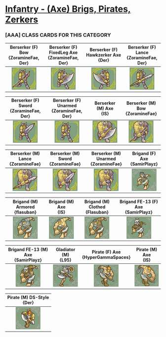 # [Infantry - (Axe) Brigs, Pirates, Zerkers](../)

### [AAA] CLASS CARDS FOR THIS CATEGORY


|Berserker (F) Bow <br> {ZoramineFae, Der}|Berserker (F) FixedLeg Axe <br> {ZoramineFae, Der}|Berserker (F) Hawkzerker Axe <br> {Der}|Berserker (F) Lance <br> {ZoramineFae, Der}|
| :---: | :---: | :---: | :---: |
|<img alt="Berserker (F) Bow{ZoramineFae, Der}" src="Berserker (F) Bow{ZoramineFae, Der}.png" />|<img alt="Berserker (F) FixedLeg Axe {ZoramineFae, Der}" src="Berserker (F) FixedLeg Axe {ZoramineFae, Der}.png" />|<img alt="Berserker (F) Hawkzerker Axe {Der}" src="Berserker (F) Hawkzerker Axe {Der}.png" />|<img alt="Berserker (F) Lance{ZoramineFae, Der}" src="Berserker (F) Lance{ZoramineFae, Der}.png" />|


|Berserker (F) Sword <br> {ZoramineFae, Der}|Berserker (F) Unarmed <br> {ZoramineFae, Der}|Berserker (M) Axe <br> {IS}|Berserker (M) Bow <br> {ZoramineFae}|
| :---: | :---: | :---: | :---: |
|<img alt="Berserker (F) Sword{ZoramineFae, Der}" src="Berserker (F) Sword{ZoramineFae, Der}.png" />|<img alt="Berserker (F) Unarmed{ZoramineFae, Der}" src="Berserker (F) Unarmed{ZoramineFae, Der}.png" />|<img alt="Berserker (M) Axe {IS}" src="Berserker (M) Axe {IS}.png" />|<img alt="Berserker (M) Bow{ZoramineFae}" src="Berserker (M) Bow{ZoramineFae}.png" />|


|Berserker (M) Lance <br> {ZoramineFae}|Berserker (M) Sword <br> {ZoramineFae}|Berserker (M) Unarmed <br> {ZoramineFae}|Brigand (F) Axe <br> {SamirPlayz}|
| :---: | :---: | :---: | :---: |
|<img alt="Berserker (M) Lance{ZoramineFae}" src="Berserker (M) Lance{ZoramineFae}.png" />|<img alt="Berserker (M) Sword{ZoramineFae}" src="Berserker (M) Sword{ZoramineFae}.png" />|<img alt="Berserker (M) Unarmed{ZoramineFae}" src="Berserker (M) Unarmed{ZoramineFae}.png" />|<img alt="Brigand (F) Axe {SamirPlayz}" src="Brigand (F) Axe {SamirPlayz}.png" />|


|Brigand (M) Armored <br> {flasuban}|Brigand (M) Axe <br> {IS}|Brigand (M) Clothed <br> {Flasuban}|Brigand FE-13 (F) Axe <br> {SamirPlayz}|
| :---: | :---: | :---: | :---: |
|<img alt="Brigand (M) Armored {flasuban}" src="Brigand (M) Armored {flasuban}.png" />|<img alt="Brigand (M) Axe {IS}" src="Brigand (M) Axe {IS}.png" />|<img alt="Brigand (M) Clothed {Flasuban}" src="Brigand (M) Clothed {Flasuban}.png" />|<img alt="Brigand FE-13 (F) Axe {SamirPlayz}" src="Brigand FE-13 (F) Axe {SamirPlayz}.png" />|


|Brigand FE-13 (M) Axe <br> {SamirPlayz}|Gladiator (M) <br> {L95}|Pirate (F) Axe <br> {HyperGammaSpaces}|Pirate (M) Axe <br> {IS}|
| :---: | :---: | :---: | :---: |
|<img alt="Brigand FE-13 (M) Axe {SamirPlayz}" src="Brigand FE-13 (M) Axe {SamirPlayz}.png" />|<img alt="Gladiator (M) {L95}" src="Gladiator (M) {L95}.png" />|<img alt="Pirate (F) Axe {HyperGammaSpaces}" src="Pirate (F) Axe {HyperGammaSpaces}.png" />|<img alt="Pirate (M) Axe {IS}" src="Pirate (M) Axe {IS}.png" />|


|Pirate (M) DS-Style <br> {Der}|
| :---: |
|<img alt="Pirate (M) DS-Style {Der}" src="Pirate (M) DS-Style {Der}.png" />|


